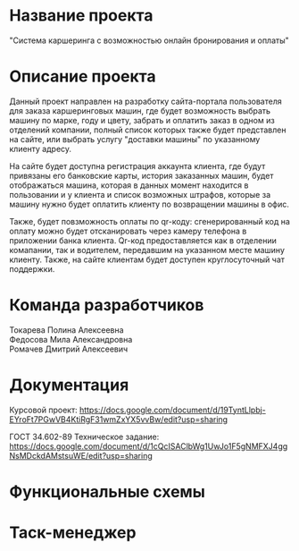 # Название проекта
"Система каршеринга с возможностью онлайн бронирования и оплаты"
# Описание проекта
Данный проект направлен на разработку сайта-портала пользователя для заказа каршеринговых машин, где будет возможность выбрать машину по марке, году и цвету, забрать и оплатить заказ в одном из отделений компании, полный список которых также будет представлен на сайте, или выбрать услугу "доставки машины" по указанному клиенту адресу.  
  
На сайте будет доступна регистрация аккаунта клиента, где будут привязаны его банковские карты, история заказанных машин, будет отображаться машина, которая в данных момент находится в пользовании и у клиента и список возможных штрафов, которые за машину нужно будет оплатить клиенту по возвращении машины в офис.  
  
Также, будет повзможность оплаты по qr-коду: сгенерированный код на оплату можно будет отсканировать через камеру телефона в приложении банка клиента. Qr-код предоставляется как в отделении комапании, так и водителем, передавшим на указанном месте машину клиенту. Также, на сайте клиентам будет доступен круглосуточный чат поддержки.
# Команда разработчиков
Токарева Полина Алексеевна  
Федосова Мила Александровна  
Ромачев Дмитрий Алексеевич
# Документация
Курсовой проект: https://docs.google.com/document/d/19TyntLlpbj-EYroFt7PGwVB4KtiRgF31wmZxYX5vvBw/edit?usp=sharing  
  
ГОСТ 34.602-89 Техническое задание: https://docs.google.com/document/d/1cQcISAClbWg1UwJo1F5gNMFXJ4ggNsMDckdAMstsuWE/edit?usp=sharing
# Функциональные схемы
# Таск-менеджер
